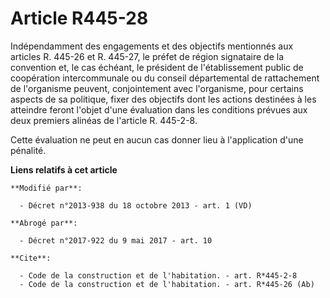 # Article R445-28

Indépendamment des engagements et des objectifs mentionnés aux articles R. 445-26 et R. 445-27, le préfet de région
signataire de la convention et, le cas échéant, le président de l'établissement public de coopération intercommunale ou du
conseil départemental de rattachement de l'organisme peuvent, conjointement avec l'organisme, pour certains aspects de sa
politique, fixer des objectifs dont les actions destinées à les atteindre feront l'objet d'une évaluation dans les conditions
prévues aux deux premiers alinéas de l'article R. 445-2-8. 

Cette évaluation ne peut en aucun cas donner lieu à l'application d'une pénalité.

**Liens relatifs à cet article**

	**Modifié par**:

	  - Décret n°2013-938 du 18 octobre 2013 - art. 1 (VD)

	**Abrogé par**:

	  - Décret n°2017-922 du 9 mai 2017 - art. 10

	**Cite**:

	  - Code de la construction et de l'habitation. - art. R*445-2-8
	  - Code de la construction et de l'habitation. - art. R*445-26 (Ab)
